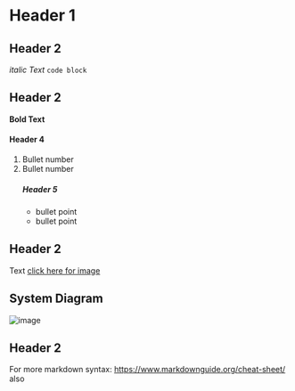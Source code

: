 # Header 1

## Header 2 
*italic Text*
``code block``

## Header 2 
**Bold Text**
#### Header 4
1. Bullet number
2. Bullet number
    ##### Header 5
    - bullet point 
    - bullet point 

## Header 2 
Text [click here for image](https://github.com/kura-labs-org/Template/blob/main/Images/Screenshot%20(92).png)

## System Diagram 
![image](https://github.com/kura-labs-org/Template/blob/main/Images/26-1.jpeg)

## Header 2  
For more markdown syntax: https://www.markdownguide.org/cheat-sheet/
also
